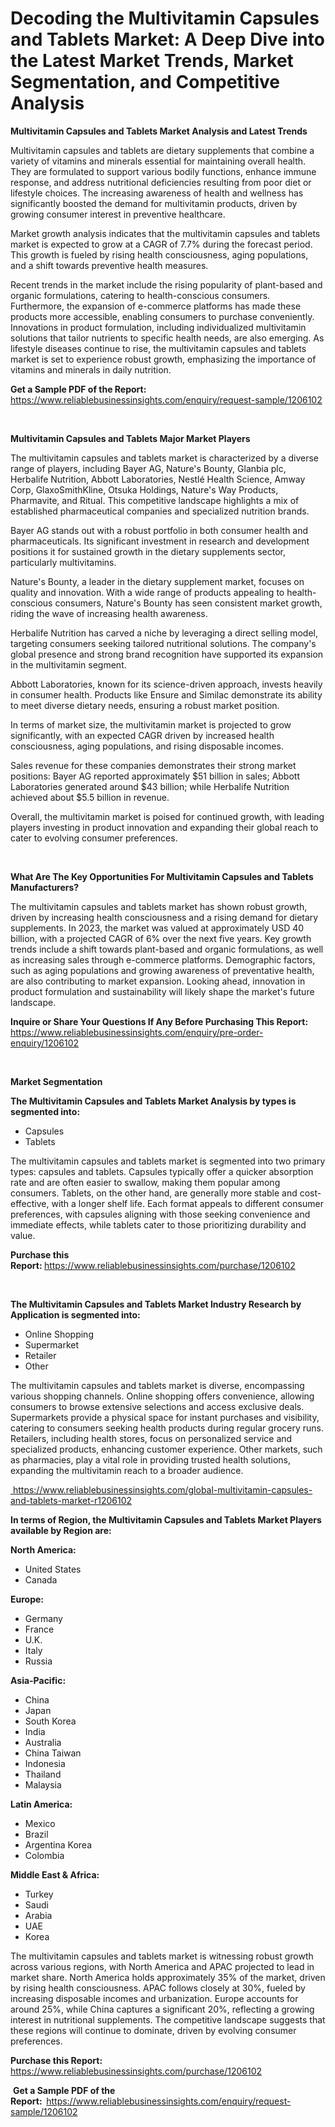 <p><h1>Decoding the Multivitamin Capsules and Tablets Market: A Deep Dive into the Latest Market Trends, Market Segmentation, and Competitive Analysis</h1></p><p><strong>Multivitamin Capsules and Tablets Market Analysis and Latest Trends</strong></p>
<p><p>Multivitamin capsules and tablets are dietary supplements that combine a variety of vitamins and minerals essential for maintaining overall health. They are formulated to support various bodily functions, enhance immune response, and address nutritional deficiencies resulting from poor diet or lifestyle choices. The increasing awareness of health and wellness has significantly boosted the demand for multivitamin products, driven by growing consumer interest in preventive healthcare.</p><p>Market growth analysis indicates that the multivitamin capsules and tablets market is expected to grow at a CAGR of 7.7% during the forecast period. This growth is fueled by rising health consciousness, aging populations, and a shift towards preventive health measures. </p><p>Recent trends in the market include the rising popularity of plant-based and organic formulations, catering to health-conscious consumers. Furthermore, the expansion of e-commerce platforms has made these products more accessible, enabling consumers to purchase conveniently. Innovations in product formulation, including individualized multivitamin solutions that tailor nutrients to specific health needs, are also emerging. As lifestyle diseases continue to rise, the multivitamin capsules and tablets market is set to experience robust growth, emphasizing the importance of vitamins and minerals in daily nutrition.</p></p>
<p><strong>Get a Sample PDF of the Report:&nbsp;</strong> <a href="https://www.reliablebusinessinsights.com/enquiry/request-sample/1206102?utm_campaign=3578&utm_medium=2&utm_source=Github&utm_content=ia&utm_term=19042025&utm_id=multivitamin-capsules-and-tablets">https://www.reliablebusinessinsights.com/enquiry/request-sample/1206102</a></p>
<p>&nbsp;</p>
<p><strong>Multivitamin Capsules and Tablets Major Market Players</strong></p>
<p><p>The multivitamin capsules and tablets market is characterized by a diverse range of players, including Bayer AG, Nature's Bounty, Glanbia plc, Herbalife Nutrition, Abbott Laboratories, Nestlé Health Science, Amway Corp, GlaxoSmithKline, Otsuka Holdings, Nature's Way Products, Pharmavite, and Ritual. This competitive landscape highlights a mix of established pharmaceutical companies and specialized nutrition brands.</p><p>Bayer AG stands out with a robust portfolio in both consumer health and pharmaceuticals. Its significant investment in research and development positions it for sustained growth in the dietary supplements sector, particularly multivitamins.</p><p>Nature's Bounty, a leader in the dietary supplement market, focuses on quality and innovation. With a wide range of products appealing to health-conscious consumers, Nature's Bounty has seen consistent market growth, riding the wave of increasing health awareness.</p><p>Herbalife Nutrition has carved a niche by leveraging a direct selling model, targeting consumers seeking tailored nutritional solutions. The company's global presence and strong brand recognition have supported its expansion in the multivitamin segment.</p><p>Abbott Laboratories, known for its science-driven approach, invests heavily in consumer health. Products like Ensure and Similac demonstrate its ability to meet diverse dietary needs, ensuring a robust market position.</p><p>In terms of market size, the multivitamin market is projected to grow significantly, with an expected CAGR driven by increased health consciousness, aging populations, and rising disposable incomes.</p><p>Sales revenue for these companies demonstrates their strong market positions: Bayer AG reported approximately $51 billion in sales; Abbott Laboratories generated around $43 billion; while Herbalife Nutrition achieved about $5.5 billion in revenue.</p><p>Overall, the multivitamin market is poised for continued growth, with leading players investing in product innovation and expanding their global reach to cater to evolving consumer preferences.</p></p>
<p>&nbsp;</p>
<p><strong>What Are The Key Opportunities For Multivitamin Capsules and Tablets Manufacturers?</strong></p>
<p><p>The multivitamin capsules and tablets market has shown robust growth, driven by increasing health consciousness and a rising demand for dietary supplements. In 2023, the market was valued at approximately USD 40 billion, with a projected CAGR of 6% over the next five years. Key growth trends include a shift towards plant-based and organic formulations, as well as increasing sales through e-commerce platforms. Demographic factors, such as aging populations and growing awareness of preventative health, are also contributing to market expansion. Looking ahead, innovation in product formulation and sustainability will likely shape the market's future landscape.</p></p>
<p><strong>Inquire or Share Your Questions If Any Before Purchasing This Report:</strong> <a href="https://www.reliablebusinessinsights.com/enquiry/pre-order-enquiry/1206102?utm_campaign=3578&utm_medium=2&utm_source=Github&utm_content=ia&utm_term=19042025&utm_id=multivitamin-capsules-and-tablets">https://www.reliablebusinessinsights.com/enquiry/pre-order-enquiry/1206102</a></p>
<p>&nbsp;</p>
<p><strong>Market Segmentation</strong></p>
<p><strong>The Multivitamin Capsules and Tablets Market Analysis by types is segmented into:</strong></p>
<p><ul><li>Capsules</li><li>Tablets</li></ul></p>
<p><p>The multivitamin capsules and tablets market is segmented into two primary types: capsules and tablets. Capsules typically offer a quicker absorption rate and are often easier to swallow, making them popular among consumers. Tablets, on the other hand, are generally more stable and cost-effective, with a longer shelf life. Each format appeals to different consumer preferences, with capsules aligning with those seeking convenience and immediate effects, while tablets cater to those prioritizing durability and value.</p></p>
<p><strong>Purchase this Report:&nbsp;</strong><a href="https://www.reliablebusinessinsights.com/purchase/1206102?utm_campaign=3578&utm_medium=2&utm_source=Github&utm_content=ia&utm_term=19042025&utm_id=multivitamin-capsules-and-tablets">https://www.reliablebusinessinsights.com/purchase/1206102</a></p>
<p>&nbsp;</p>
<p><strong>The Multivitamin Capsules and Tablets Market Industry Research by Application is segmented into:</strong></p>
<p><ul><li>Online Shopping</li><li>Supermarket</li><li>Retailer</li><li>Other</li></ul></p>
<p><p>The multivitamin capsules and tablets market is diverse, encompassing various shopping channels. Online shopping offers convenience, allowing consumers to browse extensive selections and access exclusive deals. Supermarkets provide a physical space for instant purchases and visibility, catering to consumers seeking health products during regular grocery runs. Retailers, including health stores, focus on personalized service and specialized products, enhancing customer experience. Other markets, such as pharmacies, play a vital role in providing trusted health solutions, expanding the multivitamin reach to a broader audience.</p></p>
<p><a href="https://www.reliablebusinessinsights.com/global-multivitamin-capsules-and-tablets-market-r1206102?utm_campaign=3578&utm_medium=2&utm_source=Github&utm_content=ia&utm_term=19042025&utm_id=multivitamin-capsules-and-tablets">&nbsp;https://www.reliablebusinessinsights.com/global-multivitamin-capsules-and-tablets-market-r1206102</a></p>
<p><strong>In terms of Region, the Multivitamin Capsules and Tablets Market Players available by Region are:</strong></p>
<p>
    <p> <strong> North America: </strong>
        <ul>
            <li>United States</li>
            <li>Canada</li>
        </ul>
        </p> 
    <p> <strong> Europe: </strong>
        <ul>
            <li>Germany</li>
            <li>France</li>
            <li>U.K.</li>
            <li>Italy</li>
            <li>Russia</li>
        </ul>
        </p> 
    <p> <strong> Asia-Pacific: </strong>
        <ul>
            <li>China</li>
            <li>Japan</li>
            <li>South Korea</li>
            <li>India</li>
            <li>Australia</li>
            <li>China Taiwan</li>
            <li>Indonesia</li>
            <li>Thailand</li>
            <li>Malaysia</li>
        </ul>
        </p> 
    <p> <strong> Latin America: </strong>
        <ul>
            <li>Mexico</li>
            <li>Brazil</li>
            <li>Argentina Korea</li>
            <li>Colombia</li>
        </ul>
        </p> 
    <p> <strong> Middle East & Africa: </strong>
        <ul>
            <li>Turkey</li>
            <li>Saudi</li>
            <li>Arabia</li>
            <li>UAE</li>
            <li>Korea</li>
        </ul>
    </p>
    </p>
<p><p>The multivitamin capsules and tablets market is witnessing robust growth across various regions, with North America and APAC projected to lead in market share. North America holds approximately 35% of the market, driven by rising health consciousness. APAC follows closely at 30%, fueled by increasing disposable incomes and urbanization. Europe accounts for around 25%, while China captures a significant 20%, reflecting a growing interest in nutritional supplements. The competitive landscape suggests that these regions will continue to dominate, driven by evolving consumer preferences.</p></p>
<p><strong>Purchase this Report: </strong><a href="https://www.reliablebusinessinsights.com/purchase/1206102?utm_campaign=3578&utm_medium=2&utm_source=Github&utm_content=ia&utm_term=19042025&utm_id=multivitamin-capsules-and-tablets">https://www.reliablebusinessinsights.com/purchase/1206102</a></p>
<p>&nbsp;<strong>Get a Sample PDF of the Report:&nbsp;&nbsp;</strong><a href="https://www.reliablebusinessinsights.com/enquiry/request-sample/1206102?utm_campaign=3578&utm_medium=2&utm_source=Github&utm_content=ia&utm_term=19042025&utm_id=multivitamin-capsules-and-tablets">https://www.reliablebusinessinsights.com/enquiry/request-sample/1206102</a></p>
<p><strong></strong></p>
<p><p></p><p></p><p></p></p>
